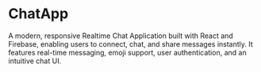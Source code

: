 # ChatApp
A modern, responsive Realtime Chat Application built with React and Firebase, enabling users to connect, chat, and share messages instantly. It features real-time messaging, emoji support, user authentication, and an intuitive chat UI.
